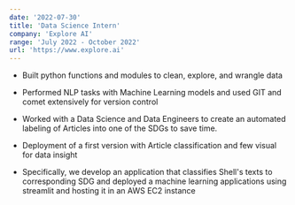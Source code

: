 ```yaml
---
date: '2022-07-30'
title: 'Data Science Intern'
company: 'Explore AI'
range: 'July 2022 - October 2022'
url: 'https://www.explore.ai'
---
```


- Built python functions and modules to clean, explore, and wrangle data

- Performed NLP tasks with Machine Learning models and used GIT and comet extensively for version control

- Worked with a Data Science and Data Engineers to create an automated labeling of Articles into one of the SDGs to save time.

- Deployment of a first version with Article classification and few visual for data insight

- Specifically, we develop an application that classifies Shell's texts to corresponding SDG and deployed a machine learning applications using streamlit and hosting it in an AWS EC2 instance